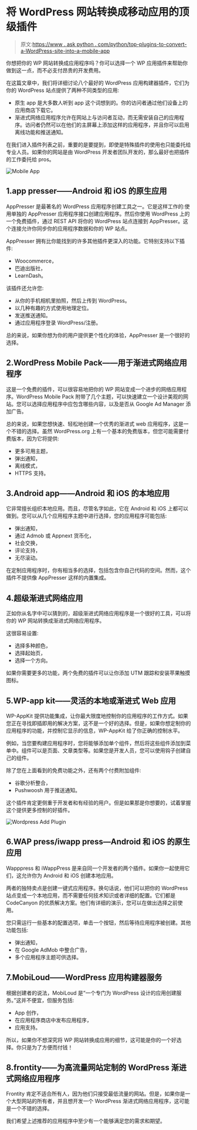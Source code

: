 # 将 WordPress 网站转换成移动应用的顶级插件

> 原文:[https://www . ask python . com/python/top-plugins-to-convert-a-WordPress-site-into-a-mobile-app](https://www.askpython.com/python/top-plugins-to-convert-a-wordpress-site-into-a-mobile-app)

你想把你的 WP 网站转换成应用程序吗？你可以选择一个 WP 应用插件来帮助你做到这一点，而不必支付昂贵的开发费用。

在这篇文章中，我们将详细讨论八个最好的 WordPress 应用构建器插件，它们为你的 WordPress 站点提供了两种不同类型的应用:

*   原生 app 是大多数人听到 app 这个词想到的。你的访问者通过他们设备上的应用商店下载它。
*   渐进式网络应用程序允许在网站上与访问者互动，而无需安装自己的应用程序。访问者仍然可以在他们的主屏幕上添加这样的应用程序，并且你可以启用离线功能和推送通知。

在我们进入插件列表之前，重要的是要提到，即使是特殊插件的使用也只能委托给专业人员。如果你的网站是由 WordPress 开发者团队开发的，那么最好也把插件的工作委托给 pros。

![Mobile App](../Images/aa9f45dfd2b479be1ca81f89f522eee4.png)

## 1.app presser——Android 和 iOS 的原生应用

AppPresser 是最著名的 WordPress 应用程序创建工具之一。它是这样工作的:使用单独的 AppPresser 应用程序接口创建应用程序。然后你使用 WordPress 上的一个免费插件，通过 REST API 将你的 WordPress 站点连接到 AppPresser。这个连接允许你同步你的应用程序数据和你的 WP 站点。

AppPresser 拥有比你能找到的许多其他插件更深入的功能。它特别支持以下插件:

*   Woocommerce，
*   巴迪出版社，
*   LearnDash。

该插件还允许您:

*   从你的手机相机里拍照，然后上传到 WordPress。
*   以几种有趣的方式使用地理定位。
*   发送推送通知。
*   通过应用程序登录 WordPress/注册。

总的来说，如果你想为你的用户提供更个性化的体验，AppPresser 是一个很好的选择。

## 2.WordPress Mobile Pack——用于渐进式网络应用程序

这是一个免费的插件，可以很容易地把你的 WP 网站变成一个进步的网络应用程序。WordPress Mobile Pack 附带了几个主题，可以快速建立一个设计美观的网站。您可以选择应用程序中应包含哪些内容，以及是否从 Google Ad Manager 添加广告。

总的来说，如果您想快速、轻松地创建一个优秀的渐进式 web 应用程序，这是一个不错的选择。虽然 WordPress.org 上有一个基本的免费版本，但您可能需要付费版本，因为它将提供:

*   更多可用主题，
*   弹出通知，
*   离线模式，
*   HTTPS 支持。

## 3.Android app——Android 和 iOS 的本地应用

它非常擅长组织本地应用。而且，尽管名字如此，它在 Android 和 iOS 上都可以做到。您可以从几个应用程序主题中进行选择，您的应用程序可能包括:

*   弹出通知，
*   通过 Admob 或 Appnext 货币化，
*   社会交换，
*   评论支持，
*   无尽滚动。

在定制应用程序时，你有相当多的选择，包括包含你自己代码的空间。然而，这个插件不提供像 AppPresser 这样的内置集成。

## 4.超级渐进式网络应用

正如你从名字中可以猜到的，超级渐进式网络应用程序是一个很好的工具，可以将你的 WP 网站转换成渐进式网络应用程序。

这很容易设置:

*   选择多种颜色，
*   选择起始页，
*   选择一个方向。

如果你需要更多的功能，两个免费的插件可以让你添加 UTM 跟踪和安装苹果触摸图标。

## 5.WP-app kit——灵活的本地或渐进式 Web 应用

WP-AppKit 提供功能集成，让你最大限度地控制你的应用程序的工作方式。如果您正在寻找即插即用的解决方案，这不是一个好的选择。但是，如果你想定制你的应用程序的功能，并控制它显示的信息，WP-AppKit 给了你正确的控制水平。

例如，当您要构建应用程序时，您将能够添加单个组件，然后将这些组件添加到菜单中。组件可以是页面、文章类型等。如果您是开发人员，您可以使用钩子创建自己的组件。

除了您在上面看到的免费功能之外，还有两个付费附加组件:

*   谷歌分析整合，
*   Pushwoosh 用于推送通知。

这个插件肯定更侧重于开发者和有经验的用户。但是如果那是你想要的，试着掌握这个提供更多控制的好插件。

![Wordpress Add Plugin](../Images/c50bc3bff297529dcdede0eec50ab1c3.png)

## 6.WAP press/iwapp press—Android 和 iOS 的原生应用

Wapppress 和 iWappPress 是来自同一个开发者的两个插件。如果你一起使用它们，这允许你为 Android 和 iOS 创建本地应用。

两者的独特卖点是创建一键式应用程序。换句话说，他们可以把你的 WordPress 站点变成一个本地应用，而不需要任何技术知识或者详细的配置。它们都是 CodeCanyon 的优质解决方案。他们有详细的演示，您可以在做出选择之前使用。

您只需运行一些基本的配置选项，单击一个按钮，然后等待应用程序被创建。其他功能包括:

*   弹出通知，
*   在 Google AdMob 中整合广告，
*   多个应用程序主题可供选择。

## 7.MobiLoud——WordPress 应用构建器服务

根据创建者的说法，MobiLoud 是“一个专门为 WordPress 设计的应用创建服务。”这并不便宜，但服务包括:

*   App 创作，
*   在应用程序商店中发布应用程序，
*   应用支持。

所以，如果你不想深究将 WP 网站转换成应用的细节，这可能是你的一个好选择。你只是为了方便而付钱！

## 8.frontity——为高流量网站定制的 WordPress 渐进式网络应用程序

Frontity 肯定不适合所有人，因为他们只接受最低流量的网站。但是，如果你是一个大型网站的所有者，并且想开发一个 WordPress 渐进式网络应用程序，这可能是一个不错的选择。

我们希望上述推荐的应用程序中至少有一个能够满足您的需求和期望。